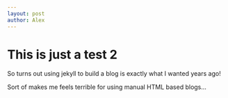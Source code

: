 ```yaml
---
layout: post
author: Alex
---
```

# This is just a test 2

So turns out using jekyll to build a blog is exactly what I wanted years ago!

Sort of makes me feels terrible for using manual HTML based blogs...
